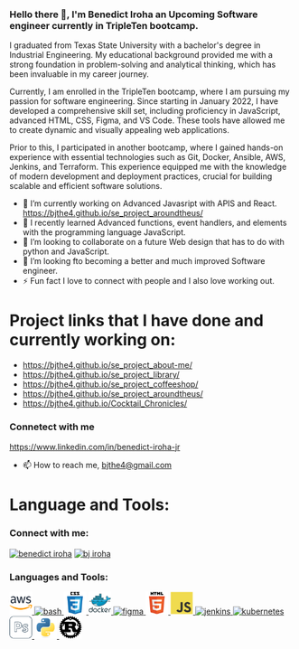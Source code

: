 ### Hello there 👋, I'm Benedict Iroha an Upcoming Software engineer currently in TripleTen bootcamp.


I graduated from Texas State University with a bachelor's degree in Industrial Engineering. My educational background provided me with a strong foundation in problem-solving and analytical thinking, which has been invaluable in my career journey.

Currently, I am enrolled in the TripleTen bootcamp, where I am pursuing my passion for software engineering. Since starting in January 2022, I have developed a comprehensive skill set, including proficiency in JavaScript, advanced HTML, CSS, Figma, and VS Code. These tools have allowed me to create dynamic and visually appealing web applications.

Prior to this, I participated in another bootcamp, where I gained hands-on experience with essential technologies such as Git, Docker, Ansible, AWS, Jenkins, and Terraform. This experience equipped me with the knowledge of modern development and deployment practices, crucial for building scalable and efficient software solutions.
                                                                      


- 🔭 I’m currently working on Advanced Javasript with APIS and React. https://bjthe4.github.io/se_project_aroundtheus/
- 🌱 I recently learned Advanced functions, event handlers, and elements with the programming language JavaScript.
- 👯 I’m looking to collaborate on a future Web design that has to do with python and JavaScript.
- 🤔 I’m looking fto becoming a better and much improved Software engineer.
- ⚡ Fun fact I love to connect with people and I also love working out.

# Project links that I have done and currently working on:
- https://bjthe4.github.io/se_project_about-me/
- https://bjthe4.github.io/se_project_library/
- https://bjthe4.github.io/se_project_coffeeshop/
- https://bjthe4.github.io/se_project_aroundtheus/
- https://bjthe4.github.io/Cocktail_Chronicles/
### Connetect with me 
https://www.linkedin.com/in/benedict-iroha-jr

- 📫 How to reach me, bjthe4@gmail.com
  
# Language and Tools:
<h3 align="left">Connect with me:</h3>
<p align="left">
<a href="https://linkedin.com/in/benedict iroha" target="blank"><img align="center" src="https://raw.githubusercontent.com/rahuldkjain/github-profile-readme-generator/master/src/images/icons/Social/linked-in-alt.svg" alt="benedict iroha" height="30" width="40" /></a>
<a href="https://instagram.com/bj iroha" target="blank"><img align="center" src="https://raw.githubusercontent.com/rahuldkjain/github-profile-readme-generator/master/src/images/icons/Social/instagram.svg" alt="bj iroha" height="30" width="40" /></a>
</p>

<h3 align="left">Languages and Tools:</h3>
<p align="left"> <a href="https://aws.amazon.com" target="_blank" rel="noreferrer"> <img src="https://raw.githubusercontent.com/devicons/devicon/master/icons/amazonwebservices/amazonwebservices-original-wordmark.svg" alt="aws" width="40" height="40"/> </a> <a href="https://www.gnu.org/software/bash/" target="_blank" rel="noreferrer"> <img src="https://www.vectorlogo.zone/logos/gnu_bash/gnu_bash-icon.svg" alt="bash" width="40" height="40"/> </a> <a href="https://www.w3schools.com/css/" target="_blank" rel="noreferrer"> <img src="https://raw.githubusercontent.com/devicons/devicon/master/icons/css3/css3-original-wordmark.svg" alt="css3" width="40" height="40"/> </a> <a href="https://www.docker.com/" target="_blank" rel="noreferrer"> <img src="https://raw.githubusercontent.com/devicons/devicon/master/icons/docker/docker-original-wordmark.svg" alt="docker" width="40" height="40"/> </a> <a href="https://www.figma.com/" target="_blank" rel="noreferrer"> <img src="https://www.vectorlogo.zone/logos/figma/figma-icon.svg" alt="figma" width="40" height="40"/> </a> <a href="https://www.w3.org/html/" target="_blank" rel="noreferrer"> <img src="https://raw.githubusercontent.com/devicons/devicon/master/icons/html5/html5-original-wordmark.svg" alt="html5" width="40" height="40"/> </a> <a href="https://developer.mozilla.org/en-US/docs/Web/JavaScript" target="_blank" rel="noreferrer"> <img src="https://raw.githubusercontent.com/devicons/devicon/master/icons/javascript/javascript-original.svg" alt="javascript" width="40" height="40"/> </a> <a href="https://www.jenkins.io" target="_blank" rel="noreferrer"> <img src="https://www.vectorlogo.zone/logos/jenkins/jenkins-icon.svg" alt="jenkins" width="40" height="40"/> </a> <a href="https://kubernetes.io" target="_blank" rel="noreferrer"> <img src="https://www.vectorlogo.zone/logos/kubernetes/kubernetes-icon.svg" alt="kubernetes" width="40" height="40"/> </a> <a href="https://www.photoshop.com/en" target="_blank" rel="noreferrer"> <img src="https://raw.githubusercontent.com/devicons/devicon/master/icons/photoshop/photoshop-line.svg" alt="photoshop" width="40" height="40"/> </a> <a href="https://www.python.org" target="_blank" rel="noreferrer"> <img src="https://raw.githubusercontent.com/devicons/devicon/master/icons/python/python-original.svg" alt="python" width="40" height="40"/> </a> <a href="https://www.rust-lang.org" target="_blank" rel="noreferrer"> <img src="https://raw.githubusercontent.com/devicons/devicon/master/icons/rust/rust-plain.svg" alt="rust" width="40" height="40"/> </a> </p>

